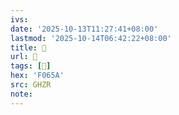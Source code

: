 ```yaml
---
ivs:
date: '2025-10-13T11:27:41+08:00'
lastmod: '2025-10-14T06:42:22+08:00'
title: 󰙋
url: 󰙋
tags: [󰙚]
hex: 'F065A'
src: GHZR
note:
---
```

